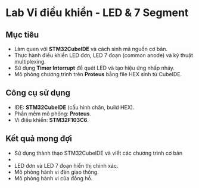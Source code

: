 <h1>Lab Vi điều khiển - LED & 7 Segment</h1>

  <h2>Mục tiêu</h2>
  <ul>
    <li>Làm quen với <strong>STM32CubeIDE</strong> và cách sinh mã nguồn cơ bản.</li>
    <li>Thực hành điều khiển LED đơn, LED 7 đoạn (common anode) và kỹ thuật multiplexing.</li>
    <li>Sử dụng <strong>Timer Interrupt</strong> để quét LED và tạo hiệu ứng nhấp nháy.</li>
    <li>Mô phỏng chương trình trên <strong>Proteus</strong> bằng file HEX sinh từ CubeIDE.</li>
  </ul>

  <h2>Công cụ sử dụng</h2>
  <ul>
    <li>IDE: <strong>STM32CubeIDE</strong> (cấu hình chân, build HEX).</li>
    <li>Phần mềm mô phỏng: <strong>Proteus</strong>.</li>
    <li>Vi điều khiển: <strong>STM32F103C6</strong>.</li>
  </ul>


  <h2>Kết quả mong đợi</h2>
  <ul>
    <li>Sử dụng thành thạo STM32CubeIDE và viết các chương trình cơ bản<li>
    <li>LED đơn và LED 7 đoạn hiển thị chính xác.</li>
    <li>Mô phỏng hành vi đèn giao thông.</li>
    <li>Mô phỏng hành vi của đồng hồ.</li>
  </ul>
</body>
</html>
